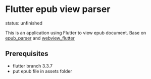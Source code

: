 
# Flutter epub view parser

status: unfinished

This is an application using Flutter to view epub document. Base on [epub_parser](https://pub.dev/packages/epub_parser "epub_parser") and [webview_flutter](https://pub.dev/packages/webview_flutter "webview_flutter")

## Prerequisites
* flutter branch 3.3.7
* put epub file in assets folder